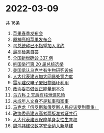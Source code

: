 # 2022-03-09
  共 16条

  <!-- BEGIN -->
  <!-- 最后更新时间:Wed Mar 09 2022 15:12:07 GMT+0000 (Coordinated Universal Time) -->
  1. [苹果春季发布会](https://www.zhihu.com/search?q=苹果春季发布会)
1. [原神亮相苹果发布会](https://www.zhihu.com/search?q=原神)
1. [乌总统称已不指望加入北约](https://www.zhihu.com/search?q=俄罗斯乌克兰)
1. [最高检亲自答](https://www.zhihu.com/search?q=张军)
1. [全国新增确诊 337 例](https://www.zhihu.com/search?q=全国疫情)
1. [韩国举行第 20 届总统选举](https://www.zhihu.com/search?q=韩国总统选举)
1. [美国承认乌克兰有生物研究设施](https://www.zhihu.com/search?q=乌克兰生物研究设施)
1. [人大代表建议加大网暴处罚力度](https://www.zhihu.com/search?q=人大代表建议加大网暴处罚力度)
1. [雷军建议电子废旧物循环利用](https://www.zhihu.com/search?q=雷军)
1. [政协委员倡议正能量剧本杀](https://www.zhihu.com/search?q=剧本杀)
1. [乌方称 2 天后有核泄漏风险](https://www.zhihu.com/search?q=核泄漏风险)
1. [未成年人文身不是私事和家事](https://www.zhihu.com/search?q=未成年文身)
1. [马克龙「俄罗斯和俄罗斯人民应该受到尊重」](https://www.zhihu.com/search?q=马克龙俄罗斯)
1. [政协委员建议高考两版准考证并行](https://www.zhihu.com/search?q=高考纸版电子版准考证并行)
1. [人大代表建议保障单身女性生育权](https://www.zhihu.com/search?q=保障单身女性生育权)
1. [周鸿祎建议数字安全纳入新基建](https://www.zhihu.com/search?q=周鸿祎建议数字安全纳入新基建)
  <!-- END -->
  